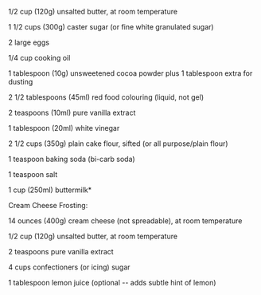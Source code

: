 1/2 cup (120g) unsalted butter, at room temperature

1 1/2 cups (300g) caster sugar (or fine white granulated sugar)

2 large eggs

1/4 cup cooking oil

1 tablespoon (10g) unsweetened cocoa powder plus 1 tablespoon extra for dusting

2 1/2 tablespoons (45ml) red food colouring (liquid, not gel)

2 teaspoons (10ml) pure vanilla extract

1 tablespoon (20ml) white vinegar

2 1/2 cups (350g) plain cake flour, sifted (or all purpose/plain flour)

1 teaspoon baking soda (bi-carb soda)

1 teaspoon salt

1 cup (250ml) buttermilk*

Cream Cheese Frosting:

14 ounces (400g) cream cheese (not spreadable), at room temperature

1/2 cup (120g) unsalted butter, at room temperature

2 teaspoons pure vanilla extract

4 cups confectioners (or icing) sugar

1 tablespoon lemon juice (optional -- adds subtle hint of lemon)